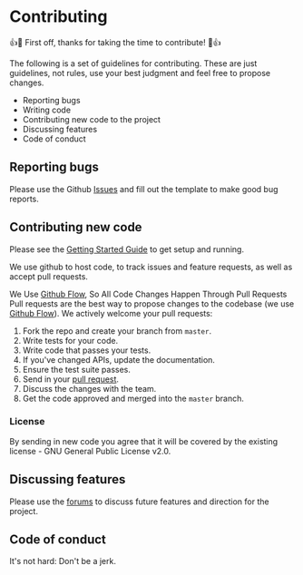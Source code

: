 # Contributing

:+1::tada: First off, thanks for taking the time to contribute! :tada::+1:

The following is a set of guidelines for contributing.  These are just guidelines, not rules, use your best judgment and feel free to propose changes.

- Reporting bugs
- Writing code
- Contributing new code to the project
- Discussing features
- Code of conduct

## Reporting bugs

Please use the Github [Issues](https://github.com/MarginallyClever/NodeGraphCore/issues) and fill out the template to make good bug reports.

## Contributing new code

Please see the [Getting Started Guide](https://github.com/MarginallyClever/NodeGraphCore/wiki/Getting-Started) to get setup and running.

We use github to host code, to track issues and feature requests, as well as accept pull requests.

We Use [Github Flow](https://guides.github.com/introduction/flow/index.html), So All Code Changes Happen Through Pull Requests
Pull requests are the best way to propose changes to the codebase (we use [Github Flow](https://guides.github.com/introduction/flow/index.html)). We actively welcome your pull requests:

1. Fork the repo and create your branch from `master`.
2. Write tests for your code.
3. Write code that passes your tests.
3. If you've changed APIs, update the documentation.
4. Ensure the test suite passes.
5. Send in your [pull request](https://github.com/MarginallyClever/NodeGraphCore/pulls).
6. Discuss the changes with the team.
7. Get the code approved and merged into the `master` branch.

### License 

By sending in new code you agree that it will be covered by the existing license - GNU General Public License v2.0.

## Discussing features

Please use the [forums](https://discord.gg/Q5TZFmB) to discuss future features and direction for the project.

## Code of conduct

It's not hard: Don't be a jerk.
